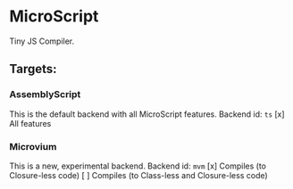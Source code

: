 # MicroScript
Tiny JS Compiler.
## Targets:
### AssemblyScript
This is the default backend with all MicroScript features.
Backend id: `ts`
[x] All features
### Microvium
This is a new, experimental backend.
Backend id: `mvm`
[x] Compiles (to Closure-less code)
[ ] Compiles (to Class-less and Closure-less code)
